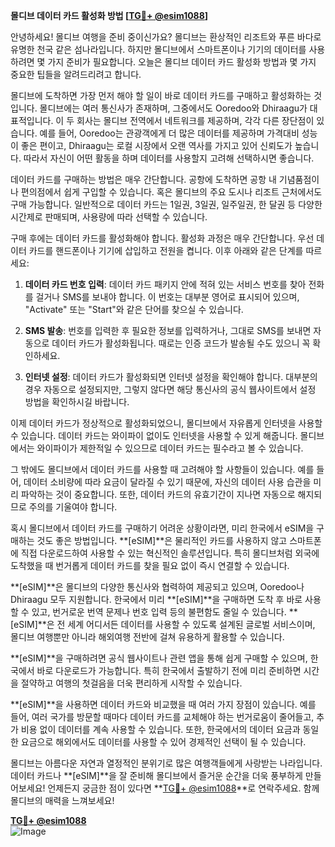 **몰디브 데이터 카드 활성화 방법 [[TG💪+ @esim1088](https://t.me/s/esim1088)]**

안녕하세요! 몰디브 여행을 준비 중이신가요? 몰디브는 환상적인 리조트와 푸른 바다로 유명한 천국 같은 섬나라입니다. 하지만 몰디브에서 스마트폰이나 기기의 데이터를 사용하려면 몇 가지 준비가 필요합니다. 오늘은 몰디브 데이터 카드 활성화 방법과 몇 가지 중요한 팁들을 알려드리려고 합니다.

몰디브에 도착하면 가장 먼저 해야 할 일이 바로 데이터 카드를 구매하고 활성화하는 것입니다. 몰디브에는 여러 통신사가 존재하며, 그중에서도 Ooredoo와 Dhiraagu가 대표적입니다. 이 두 회사는 몰디브 전역에서 네트워크를 제공하며, 각각 다른 장단점이 있습니다. 예를 들어, Ooredoo는 관광객에게 더 많은 데이터를 제공하며 가격대비 성능이 좋은 편이고, Dhiraagu는 로컬 시장에서 오랜 역사를 가지고 있어 신뢰도가 높습니다. 따라서 자신이 어떤 활동을 하며 데이터를 사용할지 고려해 선택하시면 좋습니다.

데이터 카드를 구매하는 방법은 매우 간단합니다. 공항에 도착하면 공항 내 기념품점이나 편의점에서 쉽게 구입할 수 있습니다. 혹은 몰디브의 주요 도시나 리조트 근처에서도 구매 가능합니다. 일반적으로 데이터 카드는 1일권, 3일권, 일주일권, 한 달권 등 다양한 시간제로 판매되며, 사용량에 따라 선택할 수 있습니다.

구매 후에는 데이터 카드를 활성화해야 합니다. 활성화 과정은 매우 간단합니다. 우선 데이터 카드를 핸드폰이나 기기에 삽입하고 전원을 켭니다. 이후 아래와 같은 단계를 따르세요:

1. **데이터 카드 번호 입력**: 데이터 카드 패키지 안에 적혀 있는 서비스 번호를 찾아 전화를 걸거나 SMS를 보내야 합니다. 이 번호는 대부분 영어로 표시되어 있으며, "Activate" 또는 "Start"와 같은 단어를 찾으실 수 있습니다.
   
2. **SMS 발송**: 번호를 입력한 후 필요한 정보를 입력하거나, 그대로 SMS를 보내면 자동으로 데이터 카드가 활성화됩니다. 때로는 인증 코드가 발송될 수도 있으니 꼭 확인하세요.

3. **인터넷 설정**: 데이터 카드가 활성화되면 인터넷 설정을 확인해야 합니다. 대부분의 경우 자동으로 설정되지만, 그렇지 않다면 해당 통신사의 공식 웹사이트에서 설정 방법을 확인하시길 바랍니다.

이제 데이터 카드가 정상적으로 활성화되었으니, 몰디브에서 자유롭게 인터넷을 사용할 수 있습니다. 데이터 카드는 와이파이 없이도 인터넷을 사용할 수 있게 해줍니다. 몰디브에서는 와이파이가 제한적일 수 있으므로 데이터 카드는 필수라고 볼 수 있습니다.

그 밖에도 몰디브에서 데이터 카드를 사용할 때 고려해야 할 사항들이 있습니다. 예를 들어, 데이터 소비량에 따라 요금이 달라질 수 있기 때문에, 자신의 데이터 사용 습관을 미리 파악하는 것이 중요합니다. 또한, 데이터 카드의 유효기간이 지나면 자동으로 해지되므로 주의를 기울여야 합니다.

혹시 몰디브에서 데이터 카드를 구매하기 어려운 상황이라면, 미리 한국에서 eSIM을 구매하는 것도 좋은 방법입니다. **[eSIM]**은 물리적인 카드를 사용하지 않고 스마트폰에 직접 다운로드하여 사용할 수 있는 혁신적인 솔루션입니다. 특히 몰디브처럼 외국에 도착했을 때 번거롭게 데이터 카드를 찾을 필요 없이 즉시 연결할 수 있습니다.

**[eSIM]**은 몰디브의 다양한 통신사와 협력하여 제공되고 있으며, Ooredoo나 Dhiraagu 모두 지원합니다. 한국에서 미리 **[eSIM]**을 구매하면 도착 후 바로 사용할 수 있고, 번거로운 번역 문제나 번호 입력 등의 불편함도 줄일 수 있습니다. **[eSIM]**은 전 세계 어디서든 데이터를 사용할 수 있도록 설계된 글로벌 서비스이며, 몰디브 여행뿐만 아니라 해외여행 전반에 걸쳐 유용하게 활용할 수 있습니다.

**[eSIM]**을 구매하려면 공식 웹사이트나 관련 앱을 통해 쉽게 구매할 수 있으며, 한국에서 바로 다운로드가 가능합니다. 특히 한국에서 출발하기 전에 미리 준비하면 시간을 절약하고 여행의 첫걸음을 더욱 편리하게 시작할 수 있습니다.

**[eSIM]**을 사용하면 데이터 카드와 비교했을 때 여러 가지 장점이 있습니다. 예를 들어, 여러 국가를 방문할 때마다 데이터 카드를 교체해야 하는 번거로움이 줄어들고, 추가 비용 없이 데이터를 계속 사용할 수 있습니다. 또한, 한국에서의 데이터 요금과 동일한 요금으로 해외에서도 데이터를 사용할 수 있어 경제적인 선택이 될 수 있습니다.

몰디브는 아름다운 자연과 열정적인 분위기로 많은 여행객들에게 사랑받는 나라입니다. 데이터 카드나 **[eSIM]**을 잘 준비해 몰디브에서 즐거운 순간을 더욱 풍부하게 만들어보세요! 언제든지 궁금한 점이 있다면 **[TG💪+ @esim1088](https://t.me/s/esim1088)**로 연락주세요. 함께 몰디브의 매력을 느껴보세요!

**[TG💪+ @esim1088](https://t.me/s/esim1088)**  
![Image](https://i.postimg.cc/Y0z9fWf4/image.png)